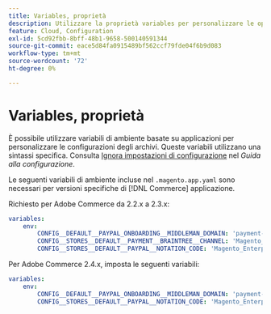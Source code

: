 ```yaml
---
title: Variables, proprietà
description: Utilizzare la proprietà variables per personalizzare le opzioni di configurazione dell'archivio per [!DNL Commerce] applicazione.
feature: Cloud, Configuration
exl-id: 5cd92fbb-8bff-48b1-9658-500140591344
source-git-commit: eace5d84fa0915489bf562ccf79fde04f6b9d083
workflow-type: tm+mt
source-wordcount: '72'
ht-degree: 0%

---
```


# Variables, proprietà

È possibile utilizzare variabili di ambiente basate su applicazioni per personalizzare le configurazioni degli archivi. Queste variabili utilizzano una sintassi specifica. Consulta [Ignora impostazioni di configurazione](https://experienceleague.adobe.com/docs/commerce-operations/configuration-guide/paths/override-config-settings.html) nel _Guida alla configurazione_.

Le seguenti variabili di ambiente incluse nel `.magento.app.yaml` sono necessari per versioni specifiche di [!DNL Commerce] applicazione.

Richiesto per Adobe Commerce da 2.2.x a 2.3.x:

```yaml
variables:
    env:
        CONFIG__DEFAULT__PAYPAL_ONBOARDING__MIDDLEMAN_DOMAIN: 'payment-broker.magento.com'
        CONFIG__STORES__DEFAULT__PAYMENT__BRAINTREE__CHANNEL: 'Magento_Enterprise_Cloud_BT'
        CONFIG__STORES__DEFAULT__PAYPAL__NOTATION_CODE: 'Magento_Enterprise_Cloud'
```

Per Adobe Commerce 2.4.x, imposta le seguenti variabili:

```yaml
variables:
    env:
        CONFIG__DEFAULT__PAYPAL_ONBOARDING__MIDDLEMAN_DOMAIN: 'payment-broker.magento.com'
        CONFIG__STORES__DEFAULT__PAYPAL__NOTATION_CODE: 'Magento_Enterprise_Cloud'
```
